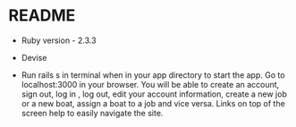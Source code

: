 # README

* Ruby version - 2.3.3

* Devise

* Run rails s in terminal when in your app directory to start the app. Go to localhost:3000 in your browser. You will be able to create an account, sign out, log in , log out, edit your account information, create a new job or a new boat, assign a boat to a job and vice versa. Links on top of the screen help to easily navigate the site.

